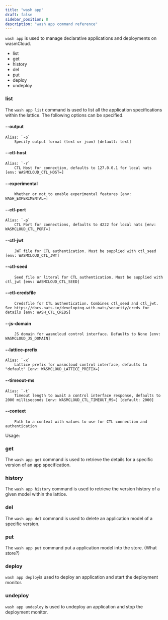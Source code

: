 ```yaml
---
title: "wash app"
draft: false
sidebar_position: 8
description: "wash app command reference"
---
```


`wash app` is used to manage declarative applications and deployments on wasmCloud. 

- list
- get
- history
- del
- put
- deploy
- undeploy

### list
The `wash app list` command is used to list all the application specifications within the lattice.
The following options can be specified.
#### --output 
    Alias: `-o`
        Specify output format (text or json) [default: text]
        
#### --ctl-host 
    Alias: `-r`
        CTL Host for connection, defaults to 127.0.0.1 for local nats [env: WASMCLOUD_CTL_HOST=]

#### --experimental
        Whether or not to enable experimental features [env: WASH_EXPERIMENTAL=]

#### --ctl-port 
    Alias: `-p`
        CTL Port for connections, defaults to 4222 for local nats [env: WASMCLOUD_CTL_PORT=]

#### --ctl-jwt 
        JWT file for CTL authentication. Must be supplied with ctl_seed [env: WASMCLOUD_CTL_JWT]

#### --ctl-seed 
        Seed file or literal for CTL authentication. Must be supplied with ctl_jwt [env: WASMCLOUD_CTL_SEED]

#### --ctl-credsfile 
        Credsfile for CTL authentication. Combines ctl_seed and ctl_jwt. See https://docs.nats.io/developing-with-nats/security/creds for details [env: WASH_CTL_CREDS]

#### --js-domain 
        JS domain for wasmcloud control interface. Defaults to None [env: WASMCLOUD_JS_DOMAIN]

#### --lattice-prefix 
    Alias: `-x`
        Lattice prefix for wasmcloud control interface, defaults to "default" [env: WASMCLOUD_LATTICE_PREFIX=]

#### --timeout-ms 
    Alias: `-t`
        Timeout length to await a control interface response, defaults to 2000 milliseconds [env: WASMCLOUD_CTL_TIMEOUT_MS=] [default: 2000]

#### --context 
        Path to a context with values to use for CTL connection and authentication

Usage:

### get
The `wash app get` command is used to retrieve the details for a specific version of an app specification.

### history
The `wash app history` command is used to retrieve the version history of a given model within the lattice.

### del
The `wash app del` command is used to delete an application model of a specific version.

### put
The `wash app put` command put a application model into the store. (What store?)

### deploy
`wash app deploy`is used to deploy an application and start the deployment monitor.

### undeploy
`wash app undeploy` is used to undeploy an application and stop the deployment monitor.
